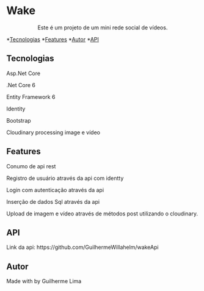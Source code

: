 # Wake

<p align="center">Este é um projeto de um mini rede social de vídeos.</p>

*[Tecnologias](#tecnologias)
*[Features](#features)
*[Autor](#autor)
*[API](#api)


## Tecnologias
<p>Asp.Net Core</p>
<p>.Net Core 6</p>
<p>Entity Framework 6</p>
<p>Identity</p>
<p>Bootstrap</p>
<p>Cloudinary processing image e vídeo</p>

## Features
<p>Conumo de api rest</p>
<p>Registro de usuário através da api com identty</p>
<p>Login com autenticação através da api</p>
<p>Inserção de dados Sql através da api</p>
<p>Upload de imagem e vídeo através de métodos post utilizando o cloudinary.</p>

## API
<p>Link da api: https://github.com/GuilhermeWillahelm/wakeApi</p>

## Autor 
<p>Made with by Guilherme Lima</p>
